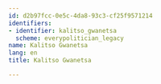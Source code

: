 ```yaml
---
id: d2b97fcc-0e5c-4da8-93c3-cf25f9571214
identifiers:
- identifier: kalitso_gwanetsa
  scheme: everypolitician_legacy
name: Kalitso Gwanetsa
lang: en
title: Kalitso Gwanetsa

---
```

